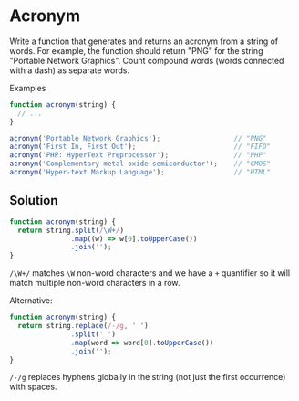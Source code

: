 # Acronym
Write a function that generates and returns an acronym from a string of words. For example, the function should return "PNG" for the string "Portable Network Graphics". Count compound words (words connected with a dash) as separate words.

Examples
```js
function acronym(string) {
  // ...
}

acronym('Portable Network Graphics');                  // "PNG"
acronym('First In, First Out');                        // "FIFO"
acronym('PHP: HyperText Preprocessor');                // "PHP"
acronym('Complementary metal-oxide semiconductor');    // "CMOS"
acronym('Hyper-text Markup Language');                 // "HTML"
```

## Solution
```js
function acronym(string) {
  return string.split(/\W+/)
               .map((w) => w[0].toUpperCase())
               .join('');
}
```
`/\W+/` matches `\W` non-word characters and we have a `+` quantifier so it will match multiple non-word characters in a row.


Alternative:
```js
function acronym(string) {
  return string.replace(/-/g, ' ')
               .split(' ')
               .map(word => word[0].toUpperCase())
               .join('');
}
```
`/-/g` replaces hyphens globally in the string (not just the first occurrence) with spaces.